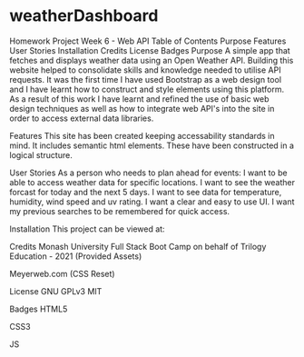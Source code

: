 # weatherDashboard
Homework Project Week 6 - Web API
Table of Contents
Purpose
Features
User Stories
Installation
Credits
License
Badges
Purpose
A simple app that fetches and displays weather data using an Open Weather API.
Building this website helped to consolidate skills and knowledge needed to utilise API requests.
It was the first time I have used Bootstrap as a web design tool and I have learnt how to construct and style elements using this platform.
As a result of this work I have learnt and refined the use of basic web design techniques as well as how to integrate web API's into the site in order to access external data libraries.

Features
This site has been created keeping accessability standards in mind. It includes semantic html elements. These have been constructed in a logical structure.

User Stories
As a person who needs to plan ahead for events:
I want to be able to access weather data for specific locations.
I want to see the weather forcast for today and the next 5 days.
I want to see data for temperature, humidity, wind speed and uv rating.
I want a clear and easy to use UI.
I want my previous searches to be remembered for quick access.

Installation
This project can be viewed at: 

Credits
Monash University Full Stack Boot Camp on behalf of Trilogy Education - 2021 (Provided Assets)

Meyerweb.com (CSS Reset)

License
GNU GPLv3 MIT

Badges
HTML5

CSS3

JS
